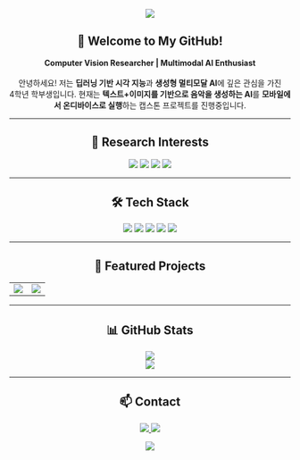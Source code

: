<!-- 헤더 배너 -->
<p align="center">
  <img src="https://capsule-render.vercel.app/api?type=waving&color=6C63FF,00C9FF&height=200&section=header&text=Hyungsik%20Yoon%20🚀&fontSize=42&fontAlign=50&fontColor=ffffff" />
</p>

<!-- 자기소개 -->
<h2 align="center">👋 Welcome to My GitHub!</h2>

<p align="center">
  <strong>Computer Vision Researcher | Multimodal AI Enthusiast </strong>  
  <br /><br />
  안녕하세요! 저는 <b>딥러닝 기반 시각 지능</b>과 <b>생성형 멀티모달 AI</b>에 깊은 관심을 가진<br />
  4학년 학부생입니다.  
  현재는 <strong>텍스트+이미지를 기반으로 음악을 생성하는 AI</strong>를  
  <b>모바일에서 온디바이스로 실행</b>하는 캡스톤 프로젝트를 진행중입니다.
</p>

---

<h2 align="center">🧠 Research Interests</h2>

<p align="center">
  <img src="https://img.shields.io/badge/Computer Vision-6C63FF?style=for-the-badge&logo=eyeem&logoColor=white" />
  <img src="https://img.shields.io/badge/Multimodal AI-00C9FF?style=for-the-badge&logo=protonmail&logoColor=white" />
  <img src="https://img.shields.io/badge/Transformer Models-7D5FFF?style=for-the-badge&logo=openai&logoColor=white" />
  <img src="https://img.shields.io/badge/ON-Device AI-4A90E2?style=for-the-badge&logo=android&logoColor=white" />
</p>

---

<h2 align="center">🛠 Tech Stack</h2>

<p align="center">
  <img src="https://img.shields.io/badge/Python-3776AB?style=for-the-badge&logo=python&logoColor=white" />
  <img src="https://img.shields.io/badge/Kotlin-0095D5?style=for-the-badge&logo=kotlin&logoColor=white" />
  <img src="https://img.shields.io/badge/PyTorch-EE4C2C?style=for-the-badge&logo=pytorch&logoColor=white" />
  <img src="https://img.shields.io/badge/ONNX-005CED?style=for-the-badge&logo=onnx&logoColor=white" />
  <img src="https://img.shields.io/badge/OpenCV-5C3EE8?style=for-the-badge&logo=opencv&logoColor=white" />
</p>

---

<h2 align="center">📌 Featured Projects</h2>

<table align="center">
  <tr>
    <td align="center">
      <a href="https://github.com/yoonhyungsik/musicgen-kotlin">
        <img src="https://github-readme-stats.vercel.app/api/pin/?username=yoonhyungsik&repo=musicgen-kotlin&theme=radical&hide_border=true" />
      </a>
    </td>
    <td align="center">
      <a href="https://github.com/yoonhyungsik/HQTrack_acceleration">
        <img src="https://github-readme-stats.vercel.app/api/pin/?username=yoonhyungsik&repo=HQTrack_acceleration&theme=radical&hide_border=true" />
      </a>
    </td>
  </tr>
</table>

---

<h2 align="center">📊 GitHub Stats</h2>

<p align="center">
  <img src="https://github-readme-stats.vercel.app/api?username=yoonhyungsik&show_icons=true&theme=gruvbox&hide_border=true" />
  <br />
  <img src="https://github-readme-stats.vercel.app/api/top-langs/?username=yoonhyungsik&layout=compact&theme=gruvbox&hide_border=true" />
</p>

---

<h2 align="center">📫 Contact</h2>

<p align="center">
  <a href="mailto:yhs0157915@gmail.com">
    <img src="https://img.shields.io/badge/Gmail-D14836?style=for-the-badge&logo=gmail&logoColor=white" />
  </a>
  <a href="https://github.com/yoonhyungsik">
    <img src="https://img.shields.io/badge/GitHub-181717?style=for-the-badge&logo=github&logoColor=white" />
  </a>
</p>

<p align="center">
  <img src="https://capsule-render.vercel.app/api?type=waving&color=00C9FF,6C63FF&height=120&section=footer" />
</p>
